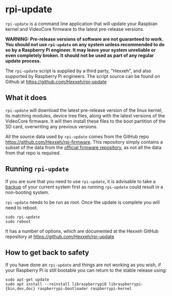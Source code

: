# rpi-update

`rpi-update` is a command line application that will update your Raspbian kernel and VideoCore firmware to the latest pre-release versions.

**WARNING: Pre-release versions of software are not guaranteed to work. You should not use `rpi-update` on any system unless recommended to do so by a Raspberry Pi engineer. It may leave your system unreliable or even completely broken. It should not be used as part of any regular update process.**

The `rpi-update` script is supplied by a third party, "Hexxeh", and also supported by Raspberry Pi engineers. The script source can be found on Github at https://github.com/Hexxeh/rpi-update

## What it does

`rpi-update` will download the latest pre-release version of the linux kernel, its matching modules, device tree files, along with the latest versions of the VideoCore firmware. It will then install these files to the boot partition of the SD card, overwriting any previous versions. 

All the source data used by `rpi-update` comes from the GitHub repo https://github.com/Hexxeh/rpi-firmware. This repository simply  contains a subset of the data from the [official firmware repository](https://github.com/raspberrypi/firmware), as not all the data from that repo is required. 

## Running `rpi-update`

If you are sure that you need to use `rpi-update`, it is advisable to take a [backup](../../linux/filesystem/backup.md) of your current system first as running `rpi-update` could result in a non-booting system.

`rpi-update` needs to be run as root. Once the update is complete you will need to reboot.

```
sudo rpi-update
sudo reboot
```

It has a number of options, which are documented at the Hexxeh GitHub repository at https://github.com/Hexxeh/rpi-update

## How to get back to safety

If you have done an `rpi-update` and things are not working as you wish, if your Raspberry Pi is still bootable you can return to the stable release using:

```
sudo apt-get update
sudo apt install --reinstall libraspberrypi0 libraspberrypi-{bin,dev,doc} raspberrypi-bootloader raspberrypi-kernel
```

